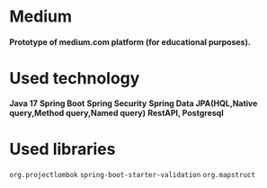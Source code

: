 # Medium
#### Prototype of medium.com platform (for educational purposes).
# Used technology
**Java 17**
**Spring Boot**
**Spring Security**
**Spring Data JPA(HQL,Native query,Method query,Named query)**
**RestAPI, Postgresql**
# Used libraries

```org.projectlombok```
```spring-boot-starter-validation```
```org.mapstruct```
